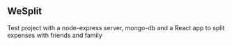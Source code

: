 ## WeSplit
Test project with a node-express server, mongo-db and a React app to split expenses with friends and family
